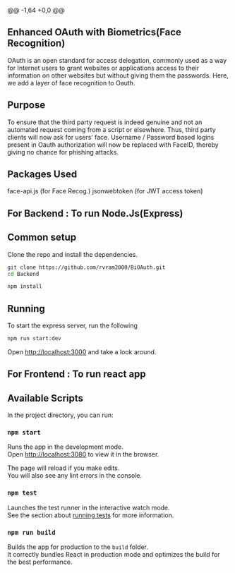 @@ -1,64 +0,0 @@
## Enhanced OAuth with Biometrics(Face Recognition)

OAuth is an open standard for access delegation, commonly used as a way for Internet users to grant websites or applications access to their information on other websites but without giving them the passwords.
Here, we add a layer of face recognition to Oauth.

## Purpose 
To ensure that the third party request is indeed genuine and not an automated request coming from a script or elsewhere. Thus, third party clients will now ask for users’ face. Username / Password based logins present in Oauth authorization will now be replaced with FaceID, thereby giving no chance for phishing attacks.

## Packages Used
face-api.js (for Face Recog.)
jsonwebtoken (for JWT access token)


## For Backend : To run Node.Js(Express)

## Common setup

Clone the repo and install the dependencies.

```bash
git clone https://github.com/rvram2000/BiOAuth.git
cd Backend
```

```bash
npm install
```

## Running 

To start the express server, run the following

```bash
npm run start:dev
```

Open [http://localhost:3000](http://localhost:3000) and take a look around.


## For Frontend : To run react app

## Available Scripts

In the project directory, you can run:

### `npm start`

Runs the app in the development mode.<br />
Open [http://localhost:3080](http://localhost:3080) to view it in the browser.

The page will reload if you make edits.<br />
You will also see any lint errors in the console.

### `npm test`

Launches the test runner in the interactive watch mode.<br />
See the section about [running tests](https://facebook.github.io/create-react-app/docs/running-tests) for more information.

### `npm run build`

Builds the app for production to the `build` folder.<br />
It correctly bundles React in production mode and optimizes the build for the best performance.

